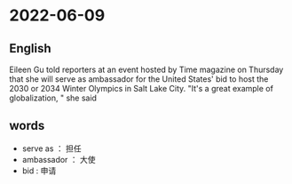 # 2022-06-09


## English
Eileen Gu told reporters at an event hosted
by Time magazine on Thursday that she 
will serve as ambassador for the United
States' bid to host the 2030 or 2034
Winter Olympics in Salt Lake City. "It's a
great example of globalization, " she said 



## words
* serve as ： 担任
* ambassador ： 大使
* bid : 申请